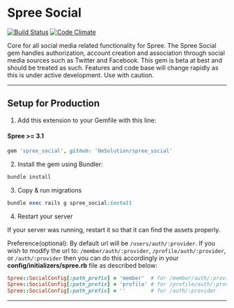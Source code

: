 # Spree Social

[![Build Status](https://travis-ci.org/spree-contrib/spree_social.svg?branch=master)](https://travis-ci.org/spree-contrib/spree_social)
[![Code Climate](https://codeclimate.com/github/spree-contrib/spree_social/badges/gpa.svg)](https://codeclimate.com/github/spree-contrib/spree_social)

Core for all social media related functionality for Spree.
The Spree Social gem handles authorization, account creation and association through social media sources such as Twitter and Facebook.
This gem is beta at best and should be treated as such.
Features and code base will change rapidly as this is under active development.
Use with caution.

---

## Setup for Production

1. Add this extension to your Gemfile with this line:

  #### Spree >= 3.1

  ```ruby
  gem 'spree_social', github: 'OmSolution/spree_social'
  ```


2. Install the gem using Bundler:
  ```ruby
  bundle install
  ```

3. Copy & run migrations
  ```ruby
  bundle exec rails g spree_social:install
  ```

4. Restart your server

  If your server was running, restart it so that it can find the assets properly.



Preference(optional): By default url will be `/users/auth/:provider`. If you wish to modify the url to: `/member/auth/:provider`, `/profile/auth/:provider`, or `/auth/:provider` then you can do this accordingly in your **config/initializers/spree.rb** file as described below:

```ruby
Spree::SocialConfig[:path_prefix] = 'member'  # for /member/auth/:provider
Spree::SocialConfig[:path_prefix] = 'profile' # for /profile/auth/:provider
Spree::SocialConfig[:path_prefix] = ''        # for /auth/:provider
```

---


